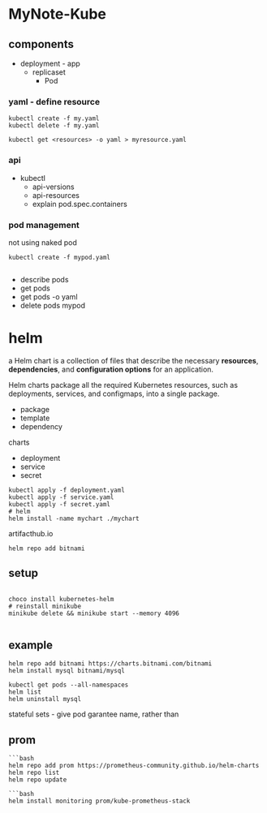 # MyNote-Kube


## components

* deployment - app
    * replicaset
        * Pod



### yaml - define resource

```
kubectl create -f my.yaml
kubectl delete -f my.yaml

kubectl get <resources> -o yaml > myresource.yaml

```


### api

* kubectl 
    * api-versions
    * api-resources
    * explain pod.spec.containers


 ### pod management
 
 not using naked pod
 ```
 kubectl create -f mypod.yaml
 
 
 ```
 * describe pods
 * get pods
 * get pods <podname> -o yaml
 *  delete pods mypod


# helm
a Helm chart is a collection of files that describe the necessary **resources**, **dependencies**, and **configuration options** for an application.

Helm charts package all the required Kubernetes resources, such as deployments, services, and configmaps, into a single package.
* package
* template
* dependency

charts
* deployment
* service
* secret
```shell
kubectl apply -f deployment.yaml
kubectl apply -f service.yaml
kubectl apply -f secret.yaml
# helm
helm install -name mychart ./mychart

```
artifacthub.io



```
helm repo add bitnami 
```
## setup

```shell

choco install kubernetes-helm
# reinstall minikube
minikube delete && minikube start --memory 4096


```
## example
```
helm repo add bitnami https://charts.bitnami.com/bitnami
helm install mysql bitnami/mysql

kubectl get pods --all-namespaces
helm list
helm uninstall mysql 
```
stateful sets - give pod garantee name, rather than 

 ## prom
 ```
```bash
helm repo add prom https://prometheus-community.github.io/helm-charts
helm repo list
helm repo update

```bash
helm install monitoring prom/kube-prometheus-stack
```

```
```
<!--stackedit_data:
eyJoaXN0b3J5IjpbLTIyMjgxMjgyMSwxMTc3MTUwNzY3LDExOT
MxMzc0NTUsLTE5NTUyMzU3Nyw4ODgwNDE2ODIsNzQ2MTM3MzM1
LC04NTM5MzY3OTEsLTM3NDE4NzQ1MiwxNDY4NTI5MzExLC0xMT
Q3NDM2OTM0LC01OTM1NTM0MjEsLTk5ODI0MTgzMl19
-->